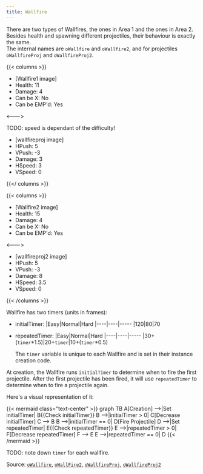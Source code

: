 ```yaml
---
title: Wallfire
---
```


There are two types of Wallfires, the ones in Area 1 and the ones in Area 2. Besides health and spawning different projectiles, their behaviour is exactly the same.  
The internal names are `oWallfire` and `oWallfire2`, and for projectiles `oWallfireProj` and `oWallfireProj2`. 

{{< columns >}}

- [Wallfire1 image]
- Health: 11
- Damage: 4
- Can be X: No
- Can be EMP'd: Yes

<--->

TODO: speed is dependant of the difficulty!

- [wallfireproj image]
- HPush: 5
- VPush: -3
- Damage: 3
- HSpeed: 3
- VSpeed: 0

{{</ columns >}}

{{< columns >}}

- [Wallfire2 image]
- Health: 15
- Damage: 4
- Can be X: No
- Can be EMP'd: Yes

<--->

- [wallfireproj2 image]
- HPush: 5
- VPush: -3
- Damage: 8
- HSpeed: 3.5
- VSpeed: 0

{{< /columns >}}

Wallfire has two timers (units in frames): 

- initialTimer:
    |Easy|Normal|Hard
    |----|----|-----
    |120|80|70
- repeatedTimer:
    |Easy|Normal|Hard
    |----|----|-----
    |30+(`timer`*1.5)|20+`timer`|10+(`timer`*0.5) 

    The `timer` variable is unique to each Wallfire and is set in their instance creation code.

At creation, the Wallfire runs `initialTimer` to determine when to fire the first projectile. After the first projectile has been fired, it will use `repeatedTimer` to determine when to fire a projectile again.

Here's a visual representation of it:  

{{< mermaid class="text-center" >}}
graph TB
    A[Creation] -->|Set initialTimer| B{{Check initialTimer}}
    B -->|initialTimer > 0| C[Decrease initialTimer]
    C --> B
    B -->|initialTimer == 0| D[Fire Projectile]
    D -->|Set repeatedTimer| E{{Check repeatedTimer}}
    E -->|repeatedTimer > 0| F[Decrease repeatedTimer]
    F --> E
    E -->|repeatedTimer == 0| D
{{< /mermaid >}}

TODO: note down `timer` for each wallfire.

Source: [`oWallfire`](https://github.com/AM2R-Community-Developers/AM2R-Community-Updates/blob/main/objects/oWallfire.object.gmx), [`oWallFire2`](https://github.com/AM2R-Community-Developers/AM2R-Community-Updates/blob/main/objects/oWallfire2.object.gmx), [`oWallfireProj`](https://github.com/AM2R-Community-Developers/AM2R-Community-Updates/blob/main/objects/oWallfireProj.object.gmx), [`oWallfireProj2`](https://github.com/AM2R-Community-Developers/AM2R-Community-Updates/blob/main/objects/oWallfireProj2.object.gmx)